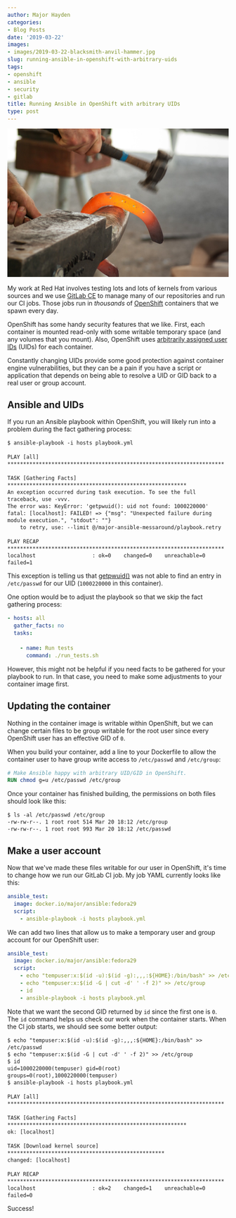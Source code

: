 ```yaml
---
author: Major Hayden
categories:
- Blog Posts
date: '2019-03-22'
images:
- images/2019-03-22-blacksmith-anvil-hammer.jpg
slug: running-ansible-in-openshift-with-arbitrary-uids
tags:
- openshift
- ansible
- security
- gitlab
title: Running Ansible in OpenShift with arbitrary UIDs
type: post
---
```


![blacksmith_anvil_hammer]

My work at Red Hat involves testing lots and lots of kernels from various
sources and we use [GitLab CE] to manage many of our repositories and run our
CI jobs. Those jobs run in *thousands* of [OpenShift] containers that we
spawn every day.

OpenShift has some handy security features that we like. First, each
container is mounted read-only with some writable temporary space (and any
volumes that you mount). Also, OpenShift uses [arbitrarily assigned user IDs]
\(UIDs\) for each container.

Constantly changing UIDs provide some good protection against container
engine vulnerabilities, but they can be a pain if you have a script or
application that depends on being able to resolve a UID or GID back to a real
user or group account.

## Ansible and UIDs

If you run an Ansible playbook within OpenShift, you will likely run into a
problem during the fact gathering process:

```
$ ansible-playbook -i hosts playbook.yml

PLAY [all] *********************************************************************

TASK [Gathering Facts] *********************************************************
An exception occurred during task execution. To see the full traceback, use -vvv.
The error was: KeyError: 'getpwuid(): uid not found: 1000220000'
fatal: [localhost]: FAILED! => {"msg": "Unexpected failure during module execution.", "stdout": ""}
	to retry, use: --limit @/major-ansible-messaround/playbook.retry

PLAY RECAP *********************************************************************
localhost                  : ok=0    changed=0    unreachable=0    failed=1
```

This exception is telling us that [getpwuid()] was not able to find an entry
in `/etc/passwd` for our UID (`1000220000` in this container).

One option would be to adjust the playbook so that we skip the fact gathering
process:

```yaml
- hosts: all
  gather_facts: no
  tasks:

    - name: Run tests
      command: ./run_tests.sh
```

However, this might not be helpful if you need facts to be gathered for your
playbook to run. In that case, you need to make some adjustments to your
container image first.

## Updating the container

Nothing in the container image is writable within OpenShift, but we can change
certain files to be group writable for the root user since every OpenShift
user has an effective GID of `0`.

When you build your container, add a line to your Dockerfile to allow the
container user to have group write access to `/etc/passwd` and `/etc/group`:

```dockerfile
# Make Ansible happy with arbitrary UID/GID in OpenShift.
RUN chmod g=u /etc/passwd /etc/group
```

Once your container has finished building, the permissions on both files
should look like this:

```
$ ls -al /etc/passwd /etc/group
-rw-rw-r--. 1 root root 514 Mar 20 18:12 /etc/group
-rw-rw-r--. 1 root root 993 Mar 20 18:12 /etc/passwd
```

## Make a user account

Now that we've made these files writable for our user in OpenShift, it's time
to change how we run our GitLab CI job. My job YAML currently looks like this:

```yaml
ansible_test:
  image: docker.io/major/ansible:fedora29
  script:
    - ansible-playbook -i hosts playbook.yml
```

We can add two lines that allow us to make a temporary user and group account
for our OpenShift user:

```yaml
ansible_test:
  image: docker.io/major/ansible:fedora29
  script:
    - echo "tempuser:x:$(id -u):$(id -g):,,,:${HOME}:/bin/bash" >> /etc/passwd
    - echo "tempuser:x:$(id -G | cut -d' ' -f 2)" >> /etc/group
    - id
    - ansible-playbook -i hosts playbook.yml
```

Note that we want the second GID returned by `id` since the first one is `0`.
The `id` command helps us check our work when the container starts. When the
CI job starts, we should see some better output:

```
$ echo "tempuser:x:$(id -u):$(id -g):,,,:${HOME}:/bin/bash" >> /etc/passwd
$ echo "tempuser:x:$(id -G | cut -d' ' -f 2)" >> /etc/group
$ id
uid=1000220000(tempuser) gid=0(root) groups=0(root),1000220000(tempuser)
$ ansible-playbook -i hosts playbook.yml

PLAY [all] *********************************************************************

TASK [Gathering Facts] *********************************************************
ok: [localhost]

TASK [Download kernel source] **************************************************
changed: [localhost]

PLAY RECAP *********************************************************************
localhost                  : ok=2    changed=1    unreachable=0    failed=0
```

Success!

[blacksmith_anvil_hammer]: /images/2019-03-22-blacksmith-anvil-hammer.jpg
[GitLab CE]: https://gitlab.com/gitlab-org/gitlab-ce/
[OpenShift]: https://www.openshift.com/
[arbitrarily assigned user IDs]: https://docs.openshift.com/container-platform/3.11/creating_images/guidelines.html#openshift-specific-guidelines
[getpwuid()]: https://linux.die.net/man/3/getpwuid